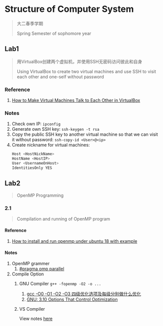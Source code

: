 # Structure of Computer System

> 大二春季学期
>
> Spring Semester of sophomore year

## Lab1

> 用VirtualBox创建两个虚拟机，并使用SSH无密码访问彼此和自身
>
> Using VirtualBox to create two virtual machines and use SSH to visit each other and one-self without password

### Reference

1. [How to Make Virtual Machines Talk to Each Other in VirtualBox](https://www.youtube.com/watch?v=vReAkOq-59I)

### Notes

1. Check own IP: `ipconfig`
2. Generate own SSH key: `ssh-keygen -t rsa`
3. Copy the public SSH key to another virtual machine so that we can visit it without password: `ssh-copy-id <User>@<ip>`
4. Create nickname for virtual machines:
   ```bash
   Host <HostNickName>
   HostName <HostIP>
   User <UsernameOnHost>
   IdentitiesOnly YES
   ```

## Lab2

> OpenMP Programming

### 2.1

> Compilation and running of OpenMP program

#### Reference 

1. [How to install and run openmp under ubuntu 18 with example](https://www.youtube.com/watch?v=5cVU4MKsvqU)

#### Notes

1. OpenMP grammer
	1. [#pragma omp parallel](https://www.ibm.com/docs/en/zos/2.2.0?topic=SSLTBW_2.2.0/com.ibm.zos.v2r2.cbclx01/prag_omp_parallel.htm)
2. Compile Option
	1. GNU Compiler
		`g++ -fopenmp -O2 -o ...`

		1. [gcc -O0 -O1 -O2 -O3 四级优化选项及每级分别做什么优化](https://blog.csdn.net/qq_31108501/article/details/51842166#:~:text=%2DO2%EF%BC%9A%20%E6%98%AF%E6%AF%94O1%E6%9B%B4,%E7%94%9F%E6%88%90%E4%BB%A3%E7%A0%81%E7%9A%84%E6%89%A7%E8%A1%8C%E6%95%88%E7%8E%87%E3%80%82)
		2. [GNU: 3.10 Options That Control Optimization](https://gcc.gnu.org/onlinedocs/gcc-3.4.6/gcc/Optimize-Options.html#Optimize-Options)

	2. VS Compiler
		
		View notes [here](./2_Lib2/2.1/Q1.cpp)

